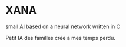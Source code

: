 # XANA
small AI based on a neural network written in C

Petit IA des familles crée a mes temps perdu.
